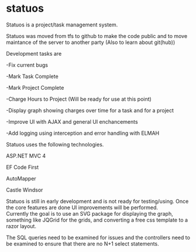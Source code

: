 statuos
=======


Statuos is a project/task management system. 

Statuos was moved from tfs to github to make the code public and to move maintance of the server to another party (Also to learn about git(hub))

Development tasks are

-Fix current bugs

-Mark Task Complete

-Mark Project Complete

-Charge Hours to Project  (Will be ready for use at this point)

-Display graph showing charges over time for a task and for a project

-Improve UI with AJAX and general UI enchancements

-Add logging using interception and error handling with ELMAH


Statuos uses the following technologies.

ASP.NET MVC 4

EF Code First

AutoMapper

Castle Windsor


Statuos is still in early development and is not ready for testing/using.  Once the core features are done UI improvements will be performed.  
Currently the goal is to use an SVG package for displaying the graph, something like JQGrid for the grids, and converting a free css template to
a razor layout.

The SQL queries need to be examined for issues and the controllers need to be examined to ensure that there are no N+1 select statements.
